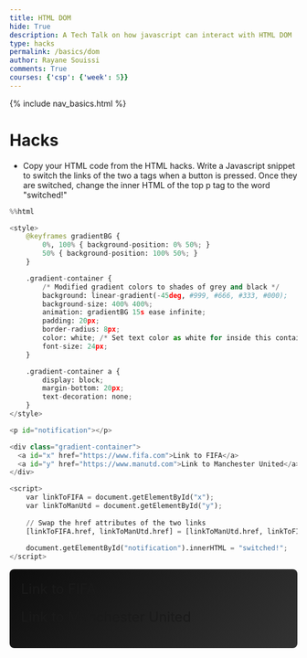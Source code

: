 ```yaml
---
title: HTML DOM
hide: True
description: A Tech Talk on how javascript can interact with HTML DOM
type: hacks
permalink: /basics/dom
author: Rayane Souissi
comments: True
courses: {'csp': {'week': 5}}
---
```


{% include nav_basics.html %}

# Hacks
- Copy your HTML code from the HTML hacks. Write a Javascript snippet to switch the links of the two a tags when a button is pressed. Once they are switched, change the inner HTML of the top p tag to the word "switched!"


```python
%%html

<style>
    @keyframes gradientBG {
        0%, 100% { background-position: 0% 50%; }
        50% { background-position: 100% 50%; }
    }

    .gradient-container {
        /* Modified gradient colors to shades of grey and black */
        background: linear-gradient(-45deg, #999, #666, #333, #000);
        background-size: 400% 400%;
        animation: gradientBG 15s ease infinite;
        padding: 20px;
        border-radius: 8px;
        color: white; /* Set text color as white for inside this container */
        font-size: 24px; 
    }

    .gradient-container a {
        display: block;
        margin-bottom: 20px;
        text-decoration: none;
    }
</style>

<p id="notification"></p>

<div class="gradient-container">
  <a id="x" href="https://www.fifa.com">Link to FIFA</a>
  <a id="y" href="https://www.manutd.com">Link to Manchester United</a>
</div>

<script>
    var linkToFIFA = document.getElementById("x");
    var linkToManUtd = document.getElementById("y");
    
    // Swap the href attributes of the two links
    [linkToFIFA.href, linkToManUtd.href] = [linkToManUtd.href, linkToFIFA.href];
    
    document.getElementById("notification").innerHTML = "switched!";
</script>

```



<!-- Simplified CSS styles -->
<style>
    @keyframes gradientBG {
        0%, 100% { background-position: 0% 50%; }
        50% { background-position: 100% 50%; }
    }

    .gradient-container {
        /* Modified gradient colors to shades of grey and black */
        background: linear-gradient(-45deg, #999, #666, #333, #000);
        background-size: 400% 400%;
        animation: gradientBG 15s ease infinite;
        padding: 20px;
        border-radius: 8px;
        color: white; /* Set text color as white for inside this container */
        font-size: 24px; 
    }

    .gradient-container a {
        display: block;
        margin-bottom: 20px;
        text-decoration: none;
    }
</style>

<p id="notification"></p>

<div class="gradient-container">
  <a id="x" href="https://www.fifa.com">Link to FIFA</a>
  <a id="y" href="https://www.manutd.com">Link to Manchester United</a>
</div>

<script>
    var linkToFIFA = document.getElementById("x");
    var linkToManUtd = document.getElementById("y");

    // Swap the href attributes of the two links
    [linkToFIFA.href, linkToManUtd.href] = [linkToManUtd.href, linkToFIFA.href];

    document.getElementById("notification").innerHTML = "switched!";
</script>


